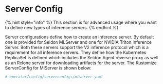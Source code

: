 # Server Config

{% hint style="info" %}
This section is for advanced usage where you want to define new types of inference servers.
{% endhint %}

Server configurations define how to create an inference server. By default one is provided
for Seldon MLServer and one for NVIDIA Triton Inference Server. Both these servers support
the V2 inference protocol which is a requirement for all inference servers. They define how
the Kubernetes ReplicaSet is defined which includes the Seldon Agent reverse proxy as well
as an Rclone server for downloading artifacts for the server. The Kustomize ServerConfig for
MlServer is shown below:

```yaml
# operator/config/serverconfigs/mlserver.yaml

```
